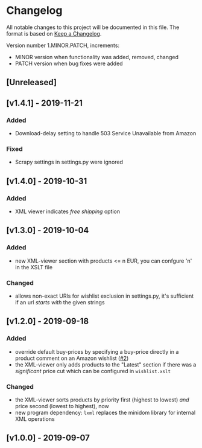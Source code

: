 # Changelog

All notable changes to this project will be documented in this file.
The format is based on [Keep a Changelog](https://keepachangelog.com/en/1.0.0/).

Version number 1.MINOR.PATCH, increments:
- MINOR version when functionality was added, removed, changed
- PATCH version when bug fixes were added


## [Unreleased]


## [v1.4.1] - 2019-11-21
### Added
- Download-delay setting to handle 503 Service Unavailable from Amazon

### Fixed

- Scrapy settings in settings.py were ignored



## [v1.4.0] - 2019-10-31
### Added

- XML viewer indicates _free shipping_ option



## [v1.3.0] - 2019-10-04
### Added

- new XML-viewer section with products <= n EUR, you can confgure 'n' in the XSLT file

### Changed

- allows non-exact URls for wishlist exclusion in settings.py, it's sufficient if an url _starts with_ the given strings



## [v1.2.0] - 2019-09-18
### Added

- override default buy-prices by specifying a buy-price directly in a 
  product comment on an Amazon wishlist
  ([#2](https://github.com/andre-st/amazon-wishlist/issues/2))
- the XML-viewer only adds products to the "Latest" section if there was a 
  _significant_ price cut which can be configured in `wishlist.xslt`

### Changed

- the XML-viewer sorts products by priority first (highest to lowest) _and_ price second (lowest to highest), now
- new program dependency: `lxml` replaces the minidom library for internal XML operations



## [v1.0.0] - 2019-09-07


